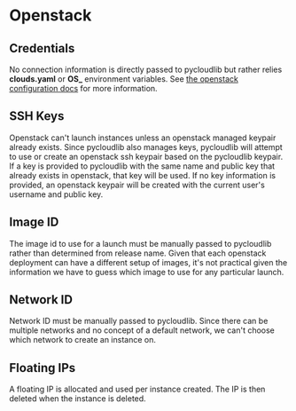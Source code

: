 # Openstack

## Credentials

No connection information is directly passed to pycloudlib but rather relies **clouds.yaml** or **OS_** environment variables. See [the openstack configuration docs](https://docs.openstack.org/python-openstackclient/victoria/configuration/index.html) for more information.

## SSH Keys

Openstack can't launch instances unless an openstack managed keypair already exists. Since pycloudlib also manages keys, pycloudlib will attempt to use or create an openstack ssh keypair based on the pycloudlib keypair. If a key is provided to pycloudlib with the same name and public key that already exists in openstack, that key will be used. If no key information is provided, an openstack keypair will be created with the current user's username and public key.

## Image ID

The image id to use for a launch must be manually passed to pycloudlib rather than determined from release name. Given that each openstack deployment can have a different setup of images, it's not practical given the information we have to guess which image to use for any particular launch.

## Network ID

Network ID must be manually passed to pycloudlib. Since there can be multiple networks and no concept of a default network, we can't choose which network to create an instance on.

## Floating IPs

A floating IP is allocated and used per instance created. The IP is then deleted when the instance is deleted.
